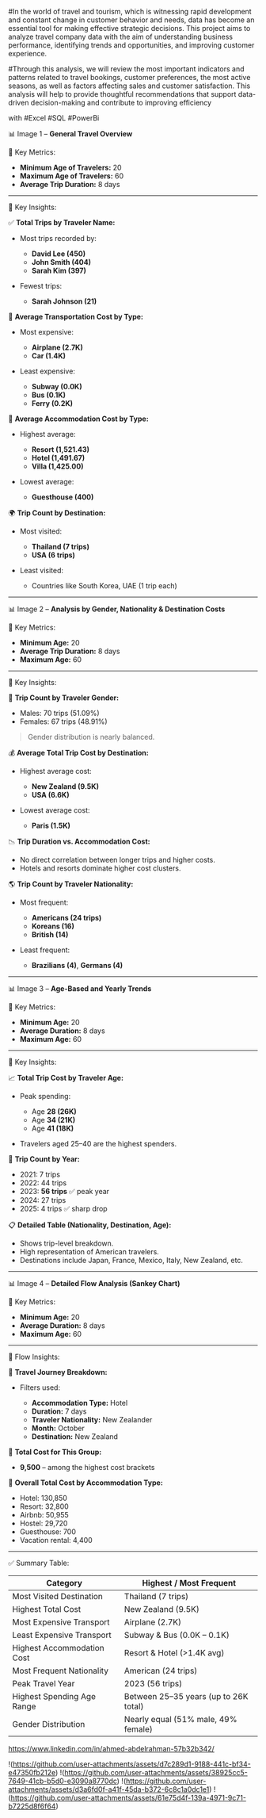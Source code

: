 #In the world of travel and tourism, which is witnessing rapid development and constant change in customer behavior and needs, data has become an essential tool for making effective strategic decisions. This project aims to analyze travel company data with the aim of understanding business performance, identifying trends and opportunities, and improving customer experience.

#Through this analysis, we will review the most important indicators and patterns related to travel bookings, customer preferences, the most active seasons, as well as factors affecting sales and customer satisfaction. This analysis will help to provide thoughtful recommendations that support data-driven decision-making and contribute to improving efficiency


with #Excel  #SQL  #PowerBi



📊 Image 1 – **General Travel Overview**

 🔢 Key Metrics:

* **Minimum Age of Travelers:** 20
* **Maximum Age of Travelers:** 60
* **Average Trip Duration:** 8 days

---

📌 Key Insights:

 ✅ **Total Trips by Traveler Name:**

* Most trips recorded by:

  * **David Lee (450)**
  * **John Smith (404)**
  * **Sarah Kim (397)**
* Fewest trips:

  * **Sarah Johnson (21)**

 🚗 **Average Transportation Cost by Type:**

* Most expensive:

  * **Airplane (2.7K)**
  * **Car (1.4K)**
* Least expensive:

  * **Subway (0.0K)**
  * **Bus (0.1K)**
  * **Ferry (0.2K)**

 🏨 **Average Accommodation Cost by Type:**

* Highest average:

  * **Resort (1,521.43)**
  * **Hotel (1,491.67)**
  * **Villa (1,425.00)**
* Lowest average:

  * **Guesthouse (400)**

 🌍 **Trip Count by Destination:**

* Most visited:

  * **Thailand (7 trips)**
  * **USA (6 trips)**
* Least visited:

  * Countries like South Korea, UAE (1 trip each)

---

📊 Image 2 – **Analysis by Gender, Nationality & Destination Costs**

 🔢 Key Metrics:

* **Minimum Age:** 20
* **Average Trip Duration:** 8 days
* **Maximum Age:** 60

---

📌 Key Insights:

 👥 **Trip Count by Traveler Gender:**

* Males: 70 trips (51.09%)
* Females: 67 trips (48.91%)

> Gender distribution is nearly balanced.

 💰 **Average Total Trip Cost by Destination:**

* Highest average cost:

  * **New Zealand (9.5K)**
  * **USA (6.6K)**
* Lowest average cost:

  * **Paris (1.5K)**

 📉 **Trip Duration vs. Accommodation Cost:**

* No direct correlation between longer trips and higher costs.
* Hotels and resorts dominate higher cost clusters.

 🌎 **Trip Count by Traveler Nationality:**

* Most frequent:

  * **Americans (24 trips)**
  * **Koreans (16)**
  * **British (14)**
* Least frequent:

  * **Brazilians (4)**, **Germans (4)**

---

📊 Image 3 – **Age-Based and Yearly Trends**

 🔢 Key Metrics:

* **Minimum Age:** 20
* **Average Duration:** 8 days
* **Maximum Age:** 60

---

📌 Key Insights:

 📈 **Total Trip Cost by Traveler Age:**

* Peak spending:

  * Age **28 (26K)**
  * Age **34 (21K)**
  * Age **41 (18K)**
* Travelers aged 25–40 are the highest spenders.

 📆 **Trip Count by Year:**

* 2021: 7 trips
* 2022: 44 trips
* 2023: **56 trips** ✅ peak year
* 2024: 27 trips
* 2025: 4 trips ✅ sharp drop

 📋 **Detailed Table (Nationality, Destination, Age):**

* Shows trip-level breakdown.
* High representation of American travelers.
* Destinations include Japan, France, Mexico, Italy, New Zealand, etc.

---

📊 Image 4 – **Detailed Flow Analysis (Sankey Chart)**

 🔢 Key Metrics:

* **Minimum Age:** 20
* **Average Duration:** 8 days
* **Maximum Age:** 60

---

📌 Flow Insights:

 🔄 **Travel Journey Breakdown:**

* Filters used:

  * **Accommodation Type:** Hotel
  * **Duration:** 7 days
  * **Traveler Nationality:** New Zealander
  * **Month:** October
  * **Destination:** New Zealand

💸 **Total Cost for This Group:**

* **9,500** – among the highest cost brackets

🏨 **Overall Total Cost by Accommodation Type:**

* Hotel: 130,850
* Resort: 32,800
* Airbnb: 50,955
* Hostel: 29,720
* Guesthouse: 700
* Vacation rental: 4,400

---

✅ Summary Table:

| Category                   | Highest / Most Frequent               |
| -------------------------- | ------------------------------------- |
| Most Visited Destination   | Thailand (7 trips)                    |
| Highest Total Cost         | New Zealand (9.5K)                    |
| Most Expensive Transport   | Airplane (2.7K)                       |
| Least Expensive Transport  | Subway & Bus (0.0K – 0.1K)            |
| Highest Accommodation Cost | Resort & Hotel (>1.4K avg)            |
| Most Frequent Nationality  | American (24 trips)                   |
| Peak Travel Year           | 2023 (56 trips)                       |
| Highest Spending Age Range | Between 25–35 years (up to 26K total) |
| Gender Distribution        | Nearly equal (51% male, 49% female)   |



https://www.linkedin.com/in/ahmed-abdelrahman-57b32b342/

!(https://github.com/user-attachments/assets/d7c289d1-9188-441c-bf34-e47350fb212e)
!(https://github.com/user-attachments/assets/38925cc5-7649-41cb-b5d0-e3090a8770dc)
!(https://github.com/user-attachments/assets/d3a6fd0f-a41f-45da-b372-6c8c1a0dc1e1)
!(https://github.com/user-attachments/assets/61e75d4f-139a-4971-9c71-b7225d8f6f64)




